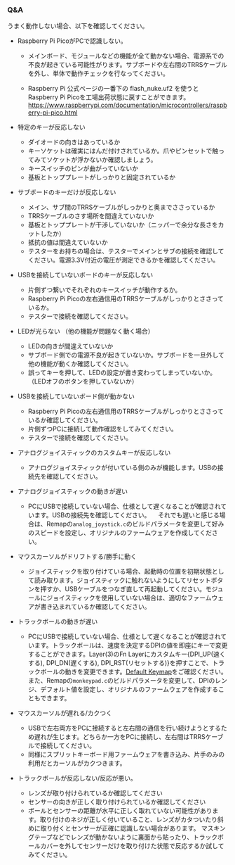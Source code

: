<!-- ### Monkeypad Build Guide Top Page is here [English](01_build_guide.md)  -->

### Q&A
うまく動作しない場合、以下を確認してください。
- Raspberry Pi PicoがPCで認識しない。
  - メインボード、モジュールなどの機能が全て動かない場合、電源系での不良が起きている可能性がります。サブボードや左右間のTRRSケーブルを外し、単体で動作チェックを行なってください。

  - Raspberry Pi 公式ページの一番下の flash_nuke.uf2 を使うとRaspberry Pi Picoを工場出荷状態に戻すことができます。
https://www.raspberrypi.com/documentation/microcontrollers/raspberry-pi-pico.html

- 特定のキーが反応しない
  - ダイオードの向きはあっているか
  - キーソケットは確実にはんだ付けされているか。爪やピンセットで触ってみてソケットが浮かないか確認しましょう。
  - キースイッチのピンが曲がっていないか
  - 基板とトッププレートがしっかりと固定されているか

- サブボードのキーだけが反応しない
  - メイン、サブ間のTRRSケーブルがしっかりと奥までささっているか
  - TRRSケーブルのさす場所を間違えていないか
  - 基板とトッププレートが干渉していないか（ニッパーで余分な長さをカットしたか）
  - 抵抗の値は間違えていないか
  - テスターをお持ちの場合は、テスターでメインとサブの接続を確認してください。電源3.3V付近の電圧が測定できるかを確認してください。

- USBを接続していないボードのキーが反応しない
  - 片側ずつ繋いでそれぞれのキースイッチが動作するか。
  - Raspberry Pi Picoの左右通信用のTRRSケーブルがしっかりとささっているか。
  - テスターで接続を確認してください。

- LEDが光らない
（他の機能が問題なく動く場合）
  - LEDの向きが間違えていないか
  - サブボード側での電源不良が起きていないか。サブボードを一旦外して他の機能が動くか確認してください。
  - 誤ってキーを押して、LEDの設定が書き変わってしまっていないか。（LEDオフのボタンを押していないか）

- USBを接続していないボード側が動かない
  - Raspberry Pi Picoの左右通信用のTRRSケーブルがしっかりとささっているか確認してください。
  - 片側ずつPCに接続して動作確認をしてみてください。
  - テスターで接続を確認してください。

- アナログジョイスティックのカスタムキーが反応しない
  - アナログジョイスティックが付いている側のみが機能します。USBの接続先を確認してください。

- アナログジョイスティックの動きが遅い
  - PCにUSBで接続していない場合、仕様として遅くなることが確認されています。USBの接続先を確認してください。
  　それでも遅いと感じる場合は、Remapの`analog_joystick.c`のビルドパラメータを変更して好みのスピードを設定し、オリジナルのファームウェアを作成してください。

- マウスカーソルがドリフトする/勝手に動く
  - ジョイスティックを取り付けている場合、起動時の位置を初期状態として読み取ります。ジョイスティックに触れないようにしてリセットボタンを押すか、USBケーブルをつなぎ直して再起動してください。モジュールにジョイスティックを使用していない場合は、適切なファームウェアが書き込まれているか確認してください。

- トラックボールの動きが遅い
  - PCにUSBで接続していない場合、仕様として遅くなることが確認されています。トラックボールは、速度を決定するDPIの値を即座にキーで変更することができます。Layer(3)のFn Layerにカスタムキー{DPI_UP(速くする), DPI_DN(遅くする), DPI_RST(リセットする)}を押すことで、トラックボールの動きを変更できます。[Default Keymap](../images/keymap_cheatsheet_monkeypad.pdf)をご確認ください。また、Remapの`monkeypad.c`のビルドパラメータを変更して、DPIのレンジ、デフォルト値を設定し、オリジナルのファームウェアを作成することもできます。

- マウスカーソルが遅れる/カクつく
  - USBで左右両方をPCに接続すると左右間の通信を行い続けようとするため遅れが生じます。どちらか一方をPCに接続し、左右間はTRRSケーブルで接続してください。
  - 同様にスプリットキーボード用ファームウェアを書き込み、片手のみの利用だとカーソルがカクつきます。

- トラックボールが反応しない/反応が悪い。
  - レンズが取り付けられているか確認してください
  - センサーの向きが正しく取り付けられているか確認してください
  - ボールとセンサーの距離が水平に正しく取れていない可能性があります。取り付けのネジが正しく付いていること、レンズがカタついたり斜めに取り付くとセンサーが正確に認識しない場合があります。
  マスキングテープなどでレンズが動かないように裏面から貼ったり、トラックボールカバーを外してセンサーだけを取り付けた状態で反応するか試してみてください。
